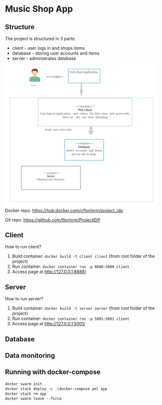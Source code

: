 # Music Shop App

## Structure
The project is structured in 3 parts:
- client - user logs in and shops items
- database - storing user accounts and items
- server - administrates database

![diagram](diagram.png "Project diagram")
Docker repo: https://hub.docker.com/r/florinrm/proiect_idp

Git repo: https://github.com/florinrm/ProiectIDP

## Client
How to run client?
1) Build container: `docker build -t client client` (from root folder of the project)
2) Run container: `docker container run -p 8888:5000 client`
3) Access page at http://127.0.0.1:8888/

## Server
How to run server?
1) Build container: `docker build -t server server` (from root folder of the project)
2) Run container: `docker container run -p 5001:5001 client`
3) Access page at http://127.0.0.1:5001/
## Database

## Data monitoring

## Running with docker-compose
```
docker swarm init
docker stack deploy -c .\docker-compose.yml app
docker stack rm app
docker swarm leave --force
```
